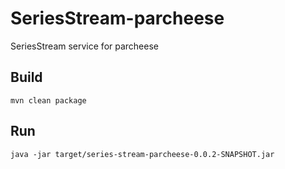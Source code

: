 # SeriesStream-parcheese
SeriesStream service for parcheese
## Build
```
mvn clean package
```
## Run
```
java -jar target/series-stream-parcheese-0.0.2-SNAPSHOT.jar
```